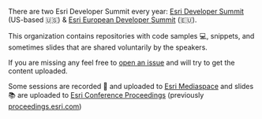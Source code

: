 There are two Esri Developer Summit every year: [Esri Developer Summit](https://www.esri.com/en-us/about/events/devsummit/overview) (US-based 🇺🇸) & [Esri European Developer Summit](https://www.esri.com/en-us/about/events/devsummit-europe/) (🇪🇺).

This organization contains repositories with code samples 💻, snippets, and sometimes slides that are shared voluntarily by the speakers. 

If you are missing any feel free to [open an issue](https://github.com/esridevsummit/.github/issues?q=is%3Aissue+is%3Aopen+sort%3Aupdated-desc) and will try to get the content uploaded.

Some sessions are recorded 🎥 and uploaded to [Esri Mediaspace](https://mediaspace.esri.com/category/Esri+Developer+Summit/244321192) and slides 📚 are uploaded to [Esri Conference Proceedings](https://www.esri.com/en-us/about/events/index/proceedings) (previously [proceedings.esri.com](https://proceedings.esri.com/library/userconf/index.html))
